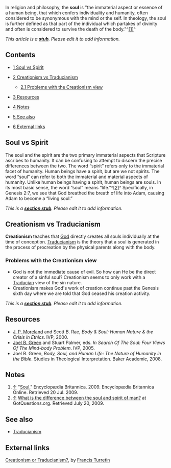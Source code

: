In religion and philosophy, the **soul** is "the immaterial aspect
or essence of a human being, that which confers individuality and
humanity, often considered to be synonymous with the mind or the
self. In theology, the soul is further defined as that part of the
individual which partakes of divinity and often is considered to
survive the death of the body."^[[1]](#note-0)^

*This article is a **[stub](http://www.theopedia.com/Category:Theopedia_stubs "Category:Theopedia stubs")**. Please edit it to add information.*
## Contents

-   [1 Soul vs Spirit](#Soul_vs_Spirit)
-   [2 Creationism vs Traducianism](#Creationism_vs_Traducianism)
    -   [2.1 Problems with the Creationism view](#Problems_with_the_Creationism_view)

-   [3 Resources](#Resources)
-   [4 Notes](#Notes)
-   [5 See also](#See_also)
-   [6 External links](#External_links)

## Soul vs Spirit

The soul and the spirit are the two primary immaterial aspects that
Scripture ascribes to humanity. It can be confusing to attempt to
discern the precise differences between the two. The word “spirit”
refers only to the immaterial facet of humanity. Human beings have
a spirit, but are we not spirits. The word “soul” can refer to both
the immaterial and material aspects of humanity. Unlike human
beings having a spirit, human beings are souls. In its most basic
sense, the word “soul” means “life.”^[[2]](#note-1)^ Specifically,
in Genesis 2:7, we see that God breathed the breath of life into
Adam, causing Adam to become a “living soul.”

*This is a **[section stub](http://www.theopedia.com/Category:Theopedia_sectionstubs "Category:Theopedia sectionstubs")**. Please edit it to add information.*
## Creationism vs Traducianism

**Creationism** teaches that [God](God "God") directly creates all
souls individually at the time of conception.
[Traducianism](Traducianism "Traducianism") is the theory that a
soul is generated in the process of procreation by the physical
parents along with the body.

### Problems with the Creationism view

-   God is not the immediate cause of evil. So how can He be the
    direct creator of a sinful soul? Creationism seems to only work
    with a [Traducian](Traducianism "Traducianism") view of the sin
    nature.
-   Creationism makes God's work of creation continue past the
    Genesis sixth day where we are told that God ceased his creation
    activity.

*This is a **[section stub](http://www.theopedia.com/Category:Theopedia_sectionstubs "Category:Theopedia sectionstubs")**. Please edit it to add information.*
## Resources

-   [J. P. Moreland](J._P._Moreland "J. P. Moreland") and Scott B.
    Rae, *Body & Soul: Human Nature & the Crisis in Ethics*. IVP, 2000.
-   [Joel B. Green](Joel_B._Green "Joel B. Green") and Stuart
    Palmer, eds.
    *In Search Of The Soul: Four Views Of The Mind-body Problem*. IVP,
    2005.
-   Joel B. Green,
    *Body, Soul, and Human Life: The Nature of Humanity in the Bible*.
    Studies in Theological Interpretation. Baker Academic, 2008.

## Notes

1.  [↑](#ref-0)
    "[Soul](http://www.britannica.com/EBchecked/topic/555149/soul),"
    Encyclopædia Britannica. 2009. Encyclopædia Britannica Online.
    Retrieved 20 Jul. 2009.
2.  [↑](#ref-1)
    [What is the difference between the soul and spirit of man?](http://www.gotquestions.org/soul-spirit.html)
    at GotQuestions.org. Retrieved July 20, 2009.

## See also

-   [Traducianism](Traducianism "Traducianism")

## External links

[Creationism or Traducianism?](http://www.apuritansmind.com/FrancisTurretin/francisturretincrerationismtraducianism.htm),
by [Francis Turretin](Francis_Turretin "Francis Turretin")




